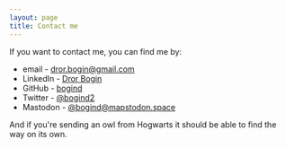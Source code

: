 ```yaml
---
layout: page
title: Contact me
---
```


If you want to contact me, you can find me by:
- email - [dror.bogin@gmail.com](mailto:dror.bogin@gmail.com)
- LinkedIn - [Dror Bogin](https://www.linkedin.com/in/dror-bogin/)
- GitHub - [bogind](https://github.com/bogind)
- Twitter - [@bogind2](https://twitter.com/bogind2)
- Mastodon - [@bogind@mapstodon.space](https://mapstodon.space/@bogind)

And if you're sending an owl from Hogwarts it should be able to find the way on its own.

